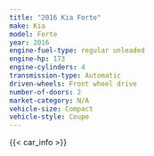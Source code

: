 ```yaml
---
title: "2016 Kia Forte"
make: Kia
model: Forte
year: 2016
engine-fuel-type: regular unleaded
engine-hp: 173
engine-cylinders: 4
transmission-type: Automatic
driven-wheels: Front wheel drive
number-of-doors: 2
market-category: N/A
vehicle-size: Compact
vehicle-style: Coupe
---
```


{{< car_info >}}
